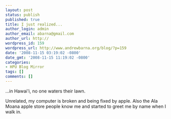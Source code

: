 ```yaml
---
layout: post
status: publish
published: true
title: I just realized...
author_login: admin
author_email: abarna@gmail.com
author_url: http://
wordpress_id: 159
wordpress_url: http://www.andrewbarna.org/blog/?p=159
date: '2008-11-15 03:19:02 -0800'
date_gmt: '2008-11-15 11:19:02 -0800'
categories:
- HPU Blog Mirror
tags: []
comments: []
---
```

...in Hawai'i, no one waters their lawn.

Unrelated, my computer is broken and being fixed by apple. Also the Ala Moana apple store people know me and started to greet me by name when I walk in.
